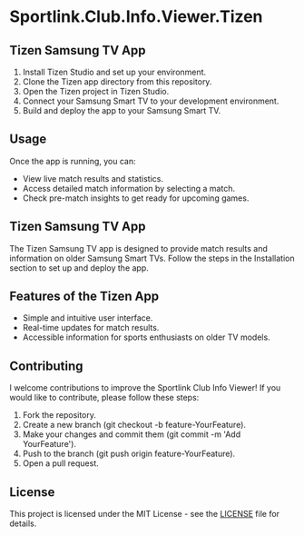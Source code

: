 # Sportlink.Club.Info.Viewer.Tizen

## Tizen Samsung TV App
 1. Install Tizen Studio and set up your environment.
 2. Clone the Tizen app directory from this repository.
 3. Open the Tizen project in Tizen Studio.
 4. Connect your Samsung Smart TV to your development environment.
 5. Build and deploy the app to your Samsung Smart TV.

## Usage
Once the app is running, you can:

 - View live match results and statistics.
 - Access detailed match information by selecting a match.
 - Check pre-match insights to get ready for upcoming games.

## Tizen Samsung TV App
The Tizen Samsung TV app is designed to provide match results and information on older Samsung Smart TVs. Follow the steps in the Installation section to set up and deploy the app.

## Features of the Tizen App
 - Simple and intuitive user interface.
 - Real-time updates for match results.
 - Accessible information for sports enthusiasts on older TV models.

## Contributing
I welcome contributions to improve the Sportlink Club Info Viewer! If you would like to contribute, please follow these steps:

 1. Fork the repository.
 2. Create a new branch (git checkout -b feature-YourFeature).
 3. Make your changes and commit them (git commit -m 'Add YourFeature').
 4. Push to the branch (git push origin feature-YourFeature).
 5. Open a pull request.

## License
This project is licensed under the MIT License - see the [LICENSE](https://github.com/PatrickSt1991/Sportlink.Club.Info.Viewer.Tizen/blob/main/LICENSE) file for details.
